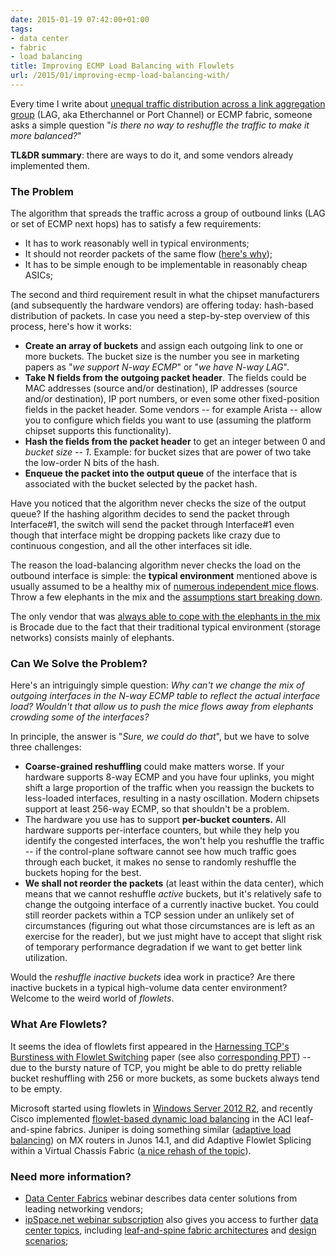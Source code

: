 ```yaml
---
date: 2015-01-19 07:42:00+01:00
tags:
- data center
- fabric
- load balancing
title: Improving ECMP Load Balancing with Flowlets
url: /2015/01/improving-ecmp-load-balancing-with/
---
```

Every time I write about [unequal traffic distribution across a link aggregation group](/2015/01/load-balancing-elephant-storage-flows/) (LAG, aka Etherchannel or Port Channel) or ECMP fabric, someone asks a simple question "*is there no way to reshuffle the traffic to make it more balanced?*"

**TL&DR summary**: there are ways to do it, and some vendors already implemented them.
<!--more-->

### The Problem

The algorithm that spreads the traffic across a group of outbound links (LAG or set of ECMP next hops) has to satisfy a few requirements:

-   It has to work reasonably well in typical environments;
-   It should not reorder packets of the same flow ([here's why](/2014/03/per-packet-load-balancing-interferes/));
-   It has to be simple enough to be implementable in reasonably cheap ASICs;

The second and third requirement result in what the chipset manufacturers (and subsequently the hardware vendors) are offering today: hash-based distribution of packets. In case you need a step-by-step overview of this process, here's how it works:

-   **Create an array of buckets** and assign each outgoing link to one or more buckets. The bucket size is the number you see in marketing papers as "*we support N-way ECMP*" or "*we have N-way LAG*".
-   **Take N fields from the outgoing packet header**. The fields could be MAC addresses (source and/or destination), IP addresses (source and/or destination), IP port numbers, or even some other fixed-position fields in the packet header. Some vendors -- for example Arista -- allow you to configure which fields you want to use (assuming the platform chipset supports this functionality).
-   **Hash the fields from the packet header** to get an integer between 0 and *bucket size -- 1*. Example: for bucket sizes that are power of two take the low-order N bits of the hash.
-   **Enqueue the packet into the output queue** of the interface that is associated with the bucket selected by the packet hash.

Have you noticed that the algorithm never checks the size of the output queue? If the hashing algorithm decides to send the packet through Interface\#1, the switch will send the packet through Interface\#1 even though that interface might be dropping packets like crazy due to continuous congestion, and all the other interfaces sit idle.

The reason the load-balancing algorithm never checks the load on the outbound interface is simple: the **typical environment** mentioned above is usually assumed to be a healthy mix of [numerous independent mice flows](/2014/06/mice-elephants-and-virtual-switches/). Throw a few elephants in the mix and the [assumptions start breaking down](http://packetpushers.net/the-scaling-limitations-of-etherchannel-or-why-11-does-not-equal-2/).

The only vendor that was [always able to cope with the elephants in the mix](/2011/04/brocade-vcs-fabric-has-almost-perfect/) is Brocade due to the fact that their traditional typical environment (storage networks) consists mainly of elephants.

### Can We Solve the Problem?

Here's an intriguingly simple question: *Why can't we change the mix of outgoing interfaces in the N-way ECMP table to reflect the actual interface load? Wouldn't that allow us to push the mice flows away from elephants crowding some of the interfaces?*

In principle, the answer is "*Sure, we could do that*", but we have to solve three challenges:

-   **Coarse-grained reshuffling** could make matters worse. If your hardware supports 8-way ECMP and you have four uplinks, you might shift a large proportion of the traffic when you reassign the buckets to less-loaded interfaces, resulting in a nasty oscillation. Modern chipsets support at least 256-way ECMP, so that shouldn't be a problem.
-   The hardware you use has to support **per-bucket counters.** All hardware supports per-interface counters, but while they help you identify the congested interfaces, the won't help you reshuffle the traffic -- if the control-plane software cannot see how much traffic goes through each bucket, it makes no sense to randomly reshuffle the buckets hoping for the best.
-   **We shall not reorder the packets** (at least within the data center), which means that we cannot reshuffle *active* buckets, but it's relatively safe to change the outgoing interface of a currently inactive bucket. You could still reorder packets within a TCP session under an unlikely set of circumstances (figuring out what those circumstances are is left as an exercise for the reader), but we just might have to accept that slight risk of temporary performance degradation if we want to get better link utilization.

Would the *reshuffle inactive buckets* idea work in practice? Are there inactive buckets in a typical high-volume data center environment? Welcome to the weird world of *flowlets*.

### What Are Flowlets?

It seems the idea of flowlets first appeared in the [Harnessing TCP's Burstiness with Flowlet Switching](http://groups.csail.mit.edu/netmit/wordpress/wp-content/themes/netmit/papers/texcp-hotnets04.pdf) paper (see also [corresponding PPT](http://nms.lcs.mit.edu/~kandula/data/FLARE_HotNets04_web.ppt)) -- due to the bursty nature of TCP, you might be able to do pretty reliable bucket reshuffling with 256 or more buckets, as some buckets always tend to be empty.

Microsoft started using flowlets in [Windows Server 2012 R2](http://insidevirtualization.com/windows-server-2012-r2/windows-server-2012-r2-nic-teaming-options/), and recently Cisco implemented [flowlet-based dynamic load balancing](http://www.cisco.com/c/en/us/td/docs/switches/datacenter/aci/apic/sw/1-x/aci-fundamentals/b_ACI-Fundamentals/b_ACI_Fundamentals_BigBook_chapter_0100.html#concept_F280C079790A451ABA76BC5C6427D746) in the ACI leaf-and-spine fabrics. Juniper is doing something similar ([adaptive load balancing](http://www.juniper.net/techpubs/en_US/junos14.1/topics/concept/load-balance-technique-overview.html)) on MX routers in Junos 14.1, and did Adaptive Flowlet Splicing within a Virtual Chassis Fabric ([a nice rehash of the topic](https://cloudnets.wordpress.com/2014/09/08/mice-and-elephants-in-my-data-center/)).

### Need more information?

-   [Data Center Fabrics](http://www.ipspace.net/Data_Center_Fabrics) webinar describes data center solutions from leading networking vendors;
-   [ipSpace.net webinar subscription](https://www.ipspace.net/Subscription) also gives you access to further [data center topics](https://www.ipspace.net/Roadmap/Data_center_webinars), including [leaf-and-spine fabric architectures](http://www.ipspace.net/Leaf-and-Spine_Fabric_Architectures) and [design scenarios](http://www.ipspace.net/Data_Center_Design_Case_Studies);
